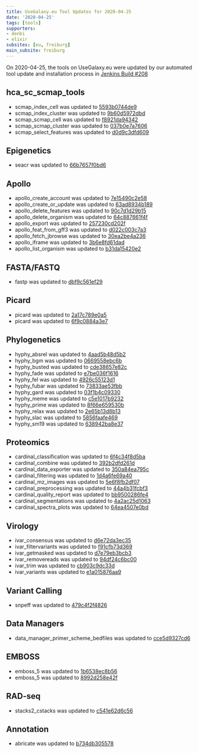 ```yaml
---
title: UseGalaxy.eu Tool Updates for 2020-04-25
date: '2020-04-25'
tags: [tools]
supporters:
- denbi
- elixir
subsites: [eu, freiburg]
main_subsite: freiburg
---
```


On 2020-04-25, the tools on UseGalaxy.eu were updated by our automated tool update and installation process in [Jenkins Build #208](https://build.galaxyproject.eu/job/usegalaxy-eu/job/install-tools/#208/)


## hca_sc_scmap_tools

- scmap_index_cell was updated to [5593b0744de9](https://toolshed.g2.bx.psu.edu/view/ebi-gxa/scmap_index_cell/5593b0744de9)
- scmap_index_cluster was updated to [9b60d5972dbd](https://toolshed.g2.bx.psu.edu/view/ebi-gxa/scmap_index_cluster/9b60d5972dbd)
- scmap_scmap_cell was updated to [f8921da94342](https://toolshed.g2.bx.psu.edu/view/ebi-gxa/scmap_scmap_cell/f8921da94342)
- scmap_scmap_cluster was updated to [037b0e7a7606](https://toolshed.g2.bx.psu.edu/view/ebi-gxa/scmap_scmap_cluster/037b0e7a7606)
- scmap_select_features was updated to [d0d9c3dfd609](https://toolshed.g2.bx.psu.edu/view/ebi-gxa/scmap_select_features/d0d9c3dfd609)

## Epigenetics

- seacr was updated to [66b7657f0bd6](https://toolshed.g2.bx.psu.edu/view/iuc/seacr/66b7657f0bd6)

## Apollo

- apollo_create_account was updated to [7e15490c2e58](https://toolshed.g2.bx.psu.edu/view/gga/apollo_create_account/7e15490c2e58)
- apollo_create_or_update was updated to [63ad8934b189](https://toolshed.g2.bx.psu.edu/view/gga/apollo_create_or_update/63ad8934b189)
- apollo_delete_features was updated to [90c7d1d29b15](https://toolshed.g2.bx.psu.edu/view/gga/apollo_delete_features/90c7d1d29b15)
- apollo_delete_organism was updated to [64c887661f4f](https://toolshed.g2.bx.psu.edu/view/gga/apollo_delete_organism/64c887661f4f)
- apollo_export was updated to [257230cd202f](https://toolshed.g2.bx.psu.edu/view/gga/apollo_export/257230cd202f)
- apollo_feat_from_gff3 was updated to [d022c003c7a3](https://toolshed.g2.bx.psu.edu/view/gga/apollo_feat_from_gff3/d022c003c7a3)
- apollo_fetch_jbrowse was updated to [30ea2be4a236](https://toolshed.g2.bx.psu.edu/view/gga/apollo_fetch_jbrowse/30ea2be4a236)
- apollo_iframe was updated to [3b6e8fd61dad](https://toolshed.g2.bx.psu.edu/view/gga/apollo_iframe/3b6e8fd61dad)
- apollo_list_organism was updated to [b31da15420e2](https://toolshed.g2.bx.psu.edu/view/gga/apollo_list_organism/b31da15420e2)

## FASTA/FASTQ

- fastp was updated to [dbf9c561ef29](https://toolshed.g2.bx.psu.edu/view/iuc/fastp/dbf9c561ef29)

## Picard

- picard was updated to [2a17c789e0a5](https://toolshed.g2.bx.psu.edu/view/devteam/picard/2a17c789e0a5)
- picard was updated to [6f9c0884a3e7](https://toolshed.g2.bx.psu.edu/view/devteam/picard/6f9c0884a3e7)

## Phylogenetics

- hyphy_absrel was updated to [4aad5b48d5b2](https://toolshed.g2.bx.psu.edu/view/iuc/hyphy_absrel/4aad5b48d5b2)
- hyphy_bgm was updated to [0669558ebc6b](https://toolshed.g2.bx.psu.edu/view/iuc/hyphy_bgm/0669558ebc6b)
- hyphy_busted was updated to [cde38657e82c](https://toolshed.g2.bx.psu.edu/view/iuc/hyphy_busted/cde38657e82c)
- hyphy_fade was updated to [e7be036f1616](https://toolshed.g2.bx.psu.edu/view/iuc/hyphy_fade/e7be036f1616)
- hyphy_fel was updated to [4926c55123d1](https://toolshed.g2.bx.psu.edu/view/iuc/hyphy_fel/4926c55123d1)
- hyphy_fubar was updated to [73833ae53fbb](https://toolshed.g2.bx.psu.edu/view/iuc/hyphy_fubar/73833ae53fbb)
- hyphy_gard was updated to [03f1b4c09330](https://toolshed.g2.bx.psu.edu/view/iuc/hyphy_gard/03f1b4c09330)
- hyphy_meme was updated to [c5e1017b9232](https://toolshed.g2.bx.psu.edu/view/iuc/hyphy_meme/c5e1017b9232)
- hyphy_prime was updated to [8f66e659530b](https://toolshed.g2.bx.psu.edu/view/iuc/hyphy_prime/8f66e659530b)
- hyphy_relax was updated to [2e65b13d8b13](https://toolshed.g2.bx.psu.edu/view/iuc/hyphy_relax/2e65b13d8b13)
- hyphy_slac was updated to [5856faafe469](https://toolshed.g2.bx.psu.edu/view/iuc/hyphy_slac/5856faafe469)
- hyphy_sm19 was updated to [638942ba8e37](https://toolshed.g2.bx.psu.edu/view/iuc/hyphy_sm19/638942ba8e37)

## Proteomics

- cardinal_classification was updated to [6f4c34f8d5ba](https://toolshed.g2.bx.psu.edu/view/galaxyp/cardinal_classification/6f4c34f8d5ba)
- cardinal_combine was updated to [392b2dfd261d](https://toolshed.g2.bx.psu.edu/view/galaxyp/cardinal_combine/392b2dfd261d)
- cardinal_data_exporter was updated to [350a84ea795c](https://toolshed.g2.bx.psu.edu/view/galaxyp/cardinal_data_exporter/350a84ea795c)
- cardinal_filtering was updated to [1d4a6fe69a40](https://toolshed.g2.bx.psu.edu/view/galaxyp/cardinal_filtering/1d4a6fe69a40)
- cardinal_mz_images was updated to [5e6f8fb2df07](https://toolshed.g2.bx.psu.edu/view/galaxyp/cardinal_mz_images/5e6f8fb2df07)
- cardinal_preprocessing was updated to [44a4b31fcbf3](https://toolshed.g2.bx.psu.edu/view/galaxyp/cardinal_preprocessing/44a4b31fcbf3)
- cardinal_quality_report was updated to [bb9500286fe4](https://toolshed.g2.bx.psu.edu/view/galaxyp/cardinal_quality_report/bb9500286fe4)
- cardinal_segmentations was updated to [4a2ac25d1063](https://toolshed.g2.bx.psu.edu/view/galaxyp/cardinal_segmentations/4a2ac25d1063)
- cardinal_spectra_plots was updated to [64ea4507e0bd](https://toolshed.g2.bx.psu.edu/view/galaxyp/cardinal_spectra_plots/64ea4507e0bd)

## Virology

- ivar_consensus was updated to [d6e72da3ec35](https://toolshed.g2.bx.psu.edu/view/iuc/ivar_consensus/d6e72da3ec35)
- ivar_filtervariants was updated to [f91cfb73d369](https://toolshed.g2.bx.psu.edu/view/iuc/ivar_filtervariants/f91cfb73d369)
- ivar_getmasked was updated to [d7e79eb3bcb3](https://toolshed.g2.bx.psu.edu/view/iuc/ivar_getmasked/d7e79eb3bcb3)
- ivar_removereads was updated to [94df24c6bc00](https://toolshed.g2.bx.psu.edu/view/iuc/ivar_removereads/94df24c6bc00)
- ivar_trim was updated to [cb903c9dc33d](https://toolshed.g2.bx.psu.edu/view/iuc/ivar_trim/cb903c9dc33d)
- ivar_variants was updated to [e1a015876aa9](https://toolshed.g2.bx.psu.edu/view/iuc/ivar_variants/e1a015876aa9)

## Variant Calling

- snpeff was updated to [479c4f2f4826](https://toolshed.g2.bx.psu.edu/view/iuc/snpeff/479c4f2f4826)

## Data Managers

- data_manager_primer_scheme_bedfiles was updated to [cce5d9327cd6](https://toolshed.g2.bx.psu.edu/view/iuc/data_manager_primer_scheme_bedfiles/cce5d9327cd6)

## EMBOSS

- emboss_5 was updated to [1b6538ec8b56](https://toolshed.g2.bx.psu.edu/view/devteam/emboss_5/1b6538ec8b56)
- emboss_5 was updated to [8992d258e42f](https://toolshed.g2.bx.psu.edu/view/devteam/emboss_5/8992d258e42f)

## RAD-seq

- stacks2_cstacks was updated to [c541e62d6c56](https://toolshed.g2.bx.psu.edu/view/iuc/stacks2_cstacks/c541e62d6c56)

## Annotation

- abricate was updated to [b734db305578](https://toolshed.g2.bx.psu.edu/view/iuc/abricate/b734db305578)


